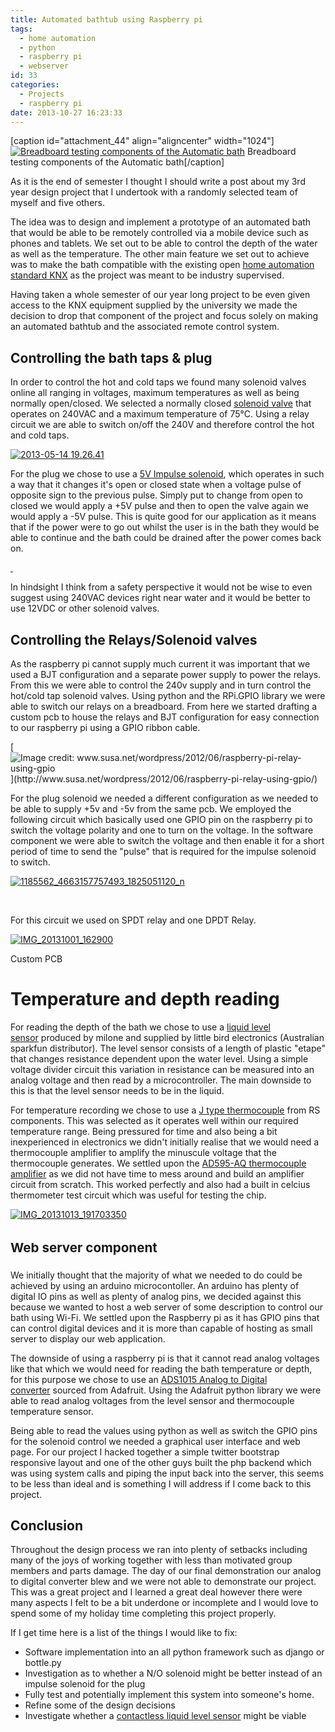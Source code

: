 ```yaml
---
title: Automated bathtub using Raspberry pi
tags:
  - home automation
  - python
  - raspberry pi
  - webserver
id: 33
categories:
  - Projects
  - raspberry pi
date: 2013-10-27 16:23:33
---
```


[caption id="attachment_44" align="aligncenter" width="1024"][![Breadboard testing components of the Automatic bath](http://blog.ryanralph.net/wp-content/uploads/2013/10/IMG_20130924_170401-1024x768.jpg)](http://blog.ryanralph.net/wp-content/uploads/2013/10/IMG_20130924_170401.jpg) Breadboard testing components of the Automatic bath[/caption]

As it is the end of semester I thought I should write a post about my 3rd year design project that I undertook with a randomly selected team of myself and five others.<!--more-->

The idea was to design and implement a prototype of an automated bath that would be able to be remotely controlled via a mobile device such as phones and tablets. We set out to be able to control the depth of the water as well as the temperature. The other main feature we set out to achieve was to make the bath compatible with the existing open [home automation standard KNX](http://www.knx.org/knx-en/knx/association/introduction/index.php) as the project was meant to be industry supervised.

Having taken a whole semester of our year long project to be even given access to the KNX equipment supplied by the university we made the decision to drop that component of the project and focus solely on making an automated bathtub and the associated remote control system.

## Controlling the bath taps &amp; plug

In order to control the hot and cold taps we found many solenoid valves online all ranging in voltages, maximum temperatures as well as being normally open/closed. We selected a normally closed [solenoid valve](http://www.ebay.com.au/itm/220VAC-1-2-BSPP-Brass-Plastic-Solar-Solenoid-Valve-N-C-Non-Return-Water-Air-Gas-/271026950395#ht_1394wt_754) that operates on 240VAC and a maximum temperature of 75°C. Using a relay circuit we are able to switch on/off the 240V and therefore control the hot and cold taps.

[![2013-05-14 19.26.41](http://blog.ryanralph.net/wp-content/uploads/2013/10/2013-05-14-19.26.41-300x225.jpg)](http://blog.ryanralph.net/wp-content/uploads/2013/10/2013-05-14-19.26.41.jpg)

For the plug we chose to use a [5V Impulse solenoid](http://dx.com/p/w11-sensor-faucet-impulse-solenoid-valve-white-black-229718), which operates in such a way that it changes it's open or closed state when a voltage pulse of opposite sign to the previous pulse. Simply put to change from open to closed we would apply a +5V pulse and then to open the valve again we would apply a -5V pulse. This is quite good for our application as it means that if the power were to go out whilst the user is in the bath they would be able to continue and the bath could be drained after the power comes back on.

[ ](http://blog.ryanralph.net/wp-content/uploads/2013/10/1185562_4663157757493_1825051120_n.jpg)

In hindsight I think from a safety perspective it would not be wise to even suggest using 240VAC devices right near water and it would be better to use 12VDC or other solenoid valves.

## Controlling the Relays/Solenoid valves

As the raspberry pi cannot supply much current it was important that we used a BJT configuration and a separate power supply to power the relays. From this we were able to control the 240v supply and in turn control the hot/cold tap solenoid valves. Using python and the RPi.GPIO library we were able to switch our relays on a breadboard. From here we started drafting a custom pcb to house the relays and BJT configuration for easy connection to our raspberry pi using a GPIO ribbon cable.

[![](http://www.susa.net/wordpress/wp-content/uploads/2012/06/Relay-Sample.png "Image credit: www.susa.net/wordpress/2012/06/raspberry-pi-relay-using-gpio")](http://www.susa.net/wordpress/2012/06/raspberry-pi-relay-using-gpio/)

For the plug solenoid we needed a different configuration as we needed to be able to supply +5v and -5v from the same pcb. We employed the following circuit which basically used one GPIO pin on the raspberry pi to switch the voltage polarity and one to turn on the voltage. In the software component we were able to switch the voltage and then enable it for a short period of time to send the "pulse" that is required for the impulse solenoid to switch.

[![1185562_4663157757493_1825051120_n](http://blog.ryanralph.net/wp-content/uploads/2013/10/1185562_4663157757493_1825051120_n-199x300.jpg)](http://blog.ryanralph.net/wp-content/uploads/2013/10/1185562_4663157757493_1825051120_n.jpg)

&nbsp;

For this circuit we used on SPDT relay and one DPDT Relay.

[![IMG_20131001_162900](http://blog.ryanralph.net/wp-content/uploads/2013/10/IMG_20131001_162900-225x300.jpg)](http://blog.ryanralph.net/wp-content/uploads/2013/10/IMG_20131001_162900.jpg)

Custom PCB

# Temperature and depth reading

For reading the depth of the bath we chose to use a [liquid level sensor](http://littlebirdelectronics.com/products/liquid-level-sensor) produced by milone and supplied by little bird electronics (Australian sparkfun distributor). The level sensor consists of a length of plastic "etape" that changes resistance dependent upon the water level. Using a simple voltage divider circuit this variation in resistance can be measured into an analog voltage and then read by a microcontroller. The main downside to this is that the level sensor needs to be in the liquid.

For temperature recording we chose to use a [J type thermocouple](http://australia.rs-online.com/web/p/thermocouples/6212344/) from RS components. This was selected as it operates well within our required temperature range. Being pressured for time and also being a bit inexperienced in electronics we didn't initially realise that we would need a thermocouple amplifier to amplify the minuscule voltage that the thermocouple generates. We settled upon the [AD595-AQ thermocouple amplifier](http://littlebirdelectronics.com/products/thermocouple-amplifier-ad595aq) as we did not have time to mess around and build an amplifier circuit from scratch. This worked perfectly and also had a built in celcius thermometer test circuit which was useful for testing the chip.

[![IMG_20131013_191703350](http://blog.ryanralph.net/wp-content/uploads/2013/10/IMG_20131013_191703350-300x225.jpg)](http://blog.ryanralph.net/wp-content/uploads/2013/10/IMG_20131013_191703350.jpg)

## <span style="font-size: 1.285714286rem; line-height: 1.6;">Web server component</span>

We initially thought that the majority of what we needed to do could be achieved by using an arduino microcontoller. An arduino has plenty of digital IO pins as well as plenty of analog pins, we decided against this because we wanted to host a web server of some description to control our bath using Wi-Fi. We settled upon the Raspberry pi as it has GPIO pins that can control digital devices and it is more than capable of hosting as small server to display our web application.

The downside of using a raspberry pi is that it cannot read analog voltages like that which we would need for reading the bath temperature or depth, for this purpose we chose to use an [ADS1015 Analog to Digital converter](http://www.adafruit.com/products/1083) sourced from Adafruit. Using the Adafruit python library we were able to read analog voltages from the level sensor and thermocouple temperature sensor.

Being able to read the values using python as well as switch the GPIO pins for the solenoid control we needed a graphical user interface and web page. For our project I hacked together a simple twitter bootstrap responsive layout and one of the other guys built the php backend which was using system calls and piping the input back into the server, this seems to be less than ideal and is something I will address if I come back to this project.

## Conclusion

Throughout the design process we ran into plenty of setbacks including many of the joys of working together with less than motivated group members and parts damage. The day of our final demonstration our analog to digital converter blew and we were not able to demonstrate our project. This was a great project and I learned a great deal however there were many aspects I felt to be a bit underdone or incomplete and I would love to spend some of my holiday time completing this project properly.

If I get time here is a list of the things I would like to fix:

*   Software implementation into an all python framework such as django or bottle.py
*   Investigation as to whether a N/O solenoid might be better instead of an impulse solenoid for the plug
*   Fully test and potentially implement this system into someone's home.
*   Refine some of the design decisions
*   Investigate whether a [contactless liquid level sensor](http://littlebirdelectronics.com/products/magnetopot-liquid-level-contactless-sensor) might be viable
